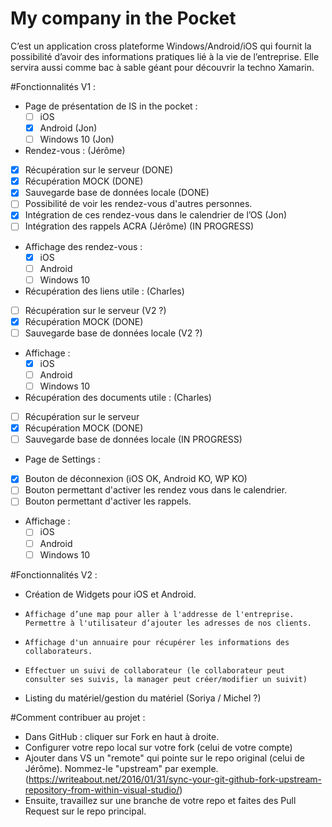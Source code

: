 # My company in the Pocket

C’est un application cross plateforme Windows/Android/iOS qui fournit la possibilité d’avoir des informations pratiques lié à la vie de l’entreprise. Elle servira aussi comme bac à sable géant pour découvrir la techno Xamarin. 

#Fonctionnalités V1  : 
*   Page de présentation de IS in the pocket :
    * [ ] iOS
    * [x] Android (Jon)
    * [ ] Windows 10  (Jon)

*   Rendez-vous : (Jérôme)
  * [x]  Récupération sur le serveur (DONE)
  *	[x] Récupération MOCK (DONE)
  *	[x] Sauvegarde base de données locale (DONE)
  * [ ]	Possibilité de voir les rendez-vous d'autres personnes. 
  * [x] Intégration de ces rendez-vous dans le calendrier de l’OS (Jon)
  * [ ] Intégration des rappels ACRA (Jérôme) (IN PROGRESS)

  * Affichage des rendez-vous :
    * [x] iOS
    * [ ] Android
    * [ ] Windows 10
    
*   Récupération des liens utile : (Charles)
  * [ ] Récupération sur le serveur (V2 ?)
  * [x] Récupération MOCK (DONE)
  * [ ] Sauvegarde base de données locale (V2 ?)
  * Affichage :
    * [x] iOS
    * [ ] Android
    * [ ] Windows 10
    
*	Récupération des documents utile : (Charles)
 * [ ] Récupération sur le serveur 
 * [x] Récupération MOCK (DONE)
 * [ ] Sauvegarde base de données locale (IN PROGRESS)
 
* 	Page de Settings : 
 * [x] Bouton de déconnexion (iOS OK, Android KO, WP KO)
 * [ ] Bouton permettant d'activer les rendez vous dans le calendrier.
 * [ ] Bouton permettant d'activer les rappels.

 * Affichage :
    * [ ] iOS
    * [ ] Android
    * [ ] Windows 10

#Fonctionnalités V2  :
-   Création de Widgets pour iOS et Android.
-	  Affichage d’une map pour aller à l'addresse de l'entreprise. Permettre à l'utilisateur d’ajouter les adresses de nos clients.
-	  Affichage d'un annuaire pour récupérer les informations des collaborateurs. 
-	  Effectuer un suivi de collaborateur (le collaborateur peut consulter ses suivis, la manager peut créer/modifier un suivit)
- 	Listing du matériel/gestion du matériel (Soriya / Michel ?)


#Comment contribuer au projet :
- Dans GitHub : cliquer sur Fork en haut à droite.
- Configurer votre repo local sur votre fork (celui de votre compte)
- Ajouter dans VS un "remote" qui pointe sur le repo original (celui de Jérôme). Nommez-le "upstream" par exemple. (https://writeabout.net/2016/01/31/sync-your-git-github-fork-upstream-repository-from-within-visual-studio/)
- Ensuite, travaillez sur une branche de votre repo et faites des Pull Request sur le repo principal.

